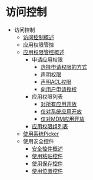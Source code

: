 # 访问控制

- 访问控制
  - [访问控制概述](access-token-overview.md)
  - 应用权限管控
  - [应用权限管控概述](app-permission-mgmt-overview.md)
    - 申请应用权限
      - [选择申请权限的方式](determine-application-mode.md)
      - [声明权限](declare-permissions.md)
      - [声明ACL权限](declare-permissions-in-acl.md)
      - [向用户申请授权](request-user-authorization.md)
    - 应用权限列表
      - [对所有应用开放](permissions-for-all.md)
      - [仅对系统应用开放](permissions-for-system-apps.md)
      - [仅对MDM应用开放](permissions-for-mdm-apps.md)
    - [应用权限组列表](app-permission-group-list.md)
  - [使用系统Picker](use-picker.md)
  - 使用安全控件
    - [安全控件概述](security-component-overview.md)
    - [使用粘贴控件](pastebutton.md)
    - [使用保存控件](savebutton.md)
    - [使用位置控件](locationbutton.md)
